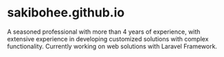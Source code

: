 # sakibohee.github.io
A seasoned professional with more than 4 years of experience, with extensive experience in developing customized solutions with complex functionality. Currently working on web solutions with Laravel Framework. 
